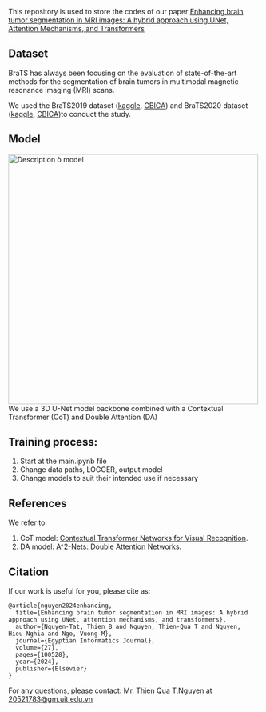 This repository is used to store the codes of our paper [Enhancing brain tumor segmentation in MRI images: A hybrid approach using UNet, Attention Mechanisms, and Transformers](https://doi.org/10.1016/j.eij.2024.100528)


## Dataset
BraTS has always been focusing on the evaluation of state-of-the-art methods for the segmentation of brain tumors in multimodal magnetic resonance imaging (MRI) scans.

We used the BraTS2019 dataset ([kaggle](https://www.kaggle.com/datasets/debobratachakraborty/brats2019-dataset), [CBICA](https://www.med.upenn.edu/cbica/brats2019/data.html)) and BraTS2020 dataset ([kaggle](https://www.kaggle.com/datasets/awsaf49/brats2020-training-data?resource=download), [CBICA](https://www.med.upenn.edu/cbica/brats2020/data.html))to conduct the study.


## Model
<img src="https://github.com/user-attachments/assets/eadab797-2017-4099-93f3-685ff3244961" width="500" alt="Description ò model">
We use a 3D U-Net model backbone combined with a Contextual Transformer (CoT) and Double Attention (DA)

## Training process:
1. Start at the main.ipynb file
2. Change data paths, LOGGER, output model
3. Change models to suit their intended use if necessary

## References
We refer to:
1. CoT model: [Contextual Transformer Networks for Visual Recognition](https://arxiv.org/pdf/2107.12292.pdf).
2. DA model: [A^2-Nets: Double Attention Networks](https://proceedings.neurips.cc/paper_files/paper/2018/file/e165421110ba03099a1c0393373c5b43-Paper.pdf).

## Citation
If our work is useful for you, please cite as:
```
@article{nguyen2024enhancing,
  title={Enhancing brain tumor segmentation in MRI images: A hybrid approach using UNet, attention mechanisms, and transformers},
  author={Nguyen-Tat, Thien B and Nguyen, Thien-Qua T and Nguyen, Hieu-Nghia and Ngo, Vuong M},
  journal={Egyptian Informatics Journal},
  volume={27},
  pages={100528},
  year={2024},
  publisher={Elsevier}
}
```

For any questions, please contact: Mr. Thien Qua T.Nguyen at 20521783@gm.uit.edu.vn 
